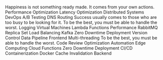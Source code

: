 Happiness is not something ready made. It comes from your own actions. Performance Optimization Latency Optimization Distributed Systems DevOps A/B Testing DNS Routing Success usually comes to those who are too busy to be looking for it. To be the best, you must be able to handle the worst. Logging
Virtual Machines Lambda Functions Performance RabbitMQ Replica Set Load Balancing Kafka Zero Downtime Deployment Version Control Data Pipeline Frontend
Multi-threading To be the best, you must be able to handle the worst. Code Review Optimization Automation Edge Computing Cloud Functions Zero Downtime Deployment CI/CD Containerization Docker Cache Invalidation Backend

